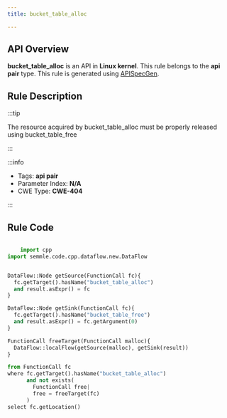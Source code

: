 ```yaml
---
title: bucket_table_alloc

---
```



## API Overview
**bucket_table_alloc** is an API in **Linux kernel**. This rule belongs to the **api pair** type. This rule is generated using [APISpecGen](../../tools/APISpecGen).
## Rule Description

:::tip

The resource acquired by bucket_table_alloc must be properly released using bucket_table_free

:::

:::info

- Tags: **api pair**
- Parameter Index: **N/A**
- CWE Type: **CWE-404**

:::

## Rule Code
```python

    import cpp
import semmle.code.cpp.dataflow.new.DataFlow


DataFlow::Node getSource(FunctionCall fc){
  fc.getTarget().hasName("bucket_table_alloc")
  and result.asExpr() = fc
}

DataFlow::Node getSink(FunctionCall fc){
  fc.getTarget().hasName("bucket_table_free")
  and result.asExpr() = fc.getArgument(0)
}

FunctionCall freeTarget(FunctionCall malloc){
  DataFlow::localFlow(getSource(malloc), getSink(result))
}

from FunctionCall fc
where fc.getTarget().hasName("bucket_table_alloc")
      and not exists(
        FunctionCall free| 
        free = freeTarget(fc)
      )
select fc.getLocation()

    
```